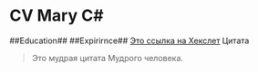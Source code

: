 # CV Mary C#
##Education##
##Expirirnce##
[Это ссылка на Хекслет](https://hexlet.io)
Цитата
> Это мудрая цитата
> Мудрого человека.